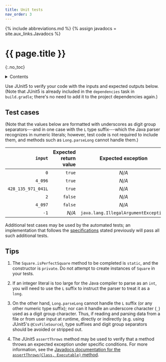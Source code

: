 ```yaml
---
title: Unit tests
nav_order: 3
---
```


{% include abbreviations.md %}
{% assign javadocs = site.aux_links.Javadocs %}

# {{ page.title }}
{:.no_toc}

<details markdown="block">
  <summary>Contents</summary>
* TOC
{:toc}
</details>

Use JUnit5 to verify your code with the inputs and expected outputs below. (Note that JUnit5 is already included in the `dependencies` task in `build.gradle`; there's no need to add it to the project dependencies again.)

## Test cases

(Note that the values below are formatted with underscores as digit group separators---and in one case with the `L` type suffix---which the Java parser recognizes in numeric literals; however, test code is not required to include them, and methods such as `Long.parseLong` cannot handle them.)

|            `input` | Expected return value | Expected exception |
|-------------------:|----------------------:|:------------------:|
|                `0` | `true` | _N/A_ |
|            `4_096` | `true` | _N/A_ |
| `428_135_971_041L` | `true` | _N/A_ |
|                `2` | `false` | _N/A_ |
|            `4_097` | `false` | _N/A_ |
|               `-1` | _N/A_ | `java.lang.IllegalArgumentException` |

Additional test cases may be used by the automated tests; an implementation that follows the [specifications](implementation.md#specifications) stated previously will pass all such additional tests.
 
## Tips

1. The `Square.isPerfectSquare` method to be completed is `static`, and the constructor is `private`. Do not attempt to create instances of `Square` in your tests.  

2. If an integer literal is too large for the Java compiler to parse as an `int`, you will need to use the `L` suffix to instruct the parser to treat it as a `long`. 

3. On the other hand, `Long.parseLong` cannot handle the `L` suffix (or any other numeric type suffix); nor can it handle an underscore character (`_`) used as a digit group character. Thus, if reading and parsing data from a file or from user input at runtime, directly or indirectly (e.g. using JUnit5's `@CsvFileSource`), type suffixes and digit group separators should be avoided or stripped out. 

4. The JUnit5 `assertThrows` method may be used to verify that a method throws an expected exception under specific conditions. For more information, see the [Javadocs documentation for the `assertThrows(Class, Executable)` method](https://junit.org/junit5/docs/current/api/org.junit.jupiter.api/org/junit/jupiter/api/Assertions.html#assertThrows(java.lang.Class,org.junit.jupiter.api.function.Executable)).
